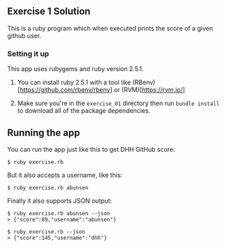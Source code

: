 ## Exercise 1 Solution

This is a ruby program which when executed prints the score of a given github user.

### Setting it up
This app uses rubygems and ruby version 2.5.1. 

1. You can install ruby 2.5.1 with a tool like (RBenv)[https://github.com/rbenv/rbenv] or (RVM)[https://rvm.io/]

2. Make sure you're in the `exercise_01` directory then run `bundle install` to download all of the package dependencies.

## Running the app

You can run the app just like this to get DHH GitHub score:

```
$ ruby exercise.rb
```

But it also accepts a username, like this:

```
$ ruby exercise.rb abunsen
```

Finally it also supports JSON output:

```
$ ruby exercise.rb abunsen --json
> {"score":89,"username":"abunsen"}

$ ruby exercise.rb --json
> {"score":145,"username":"dhh"}
```